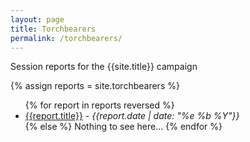 ```yaml
---
layout: page
title: Torchbearers
permalink: /torchbearers/
---
```


Session reports for the {{site.title}} campaign

{% assign reports = site.torchbearers %}

<ul>
 {% for report in reports reversed %}
 <li>
 <a href="{{report.absolute_path}}{{report.slug}}">{{report.title}}</a> - <i>{{report.date | date: "%e %b %Y"}}</i>
 </li>
 {% else %}
 Nothing to see here...
 {% endfor %}
</ul>